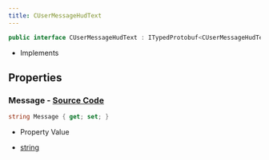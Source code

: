 ```yaml
---
title: CUserMessageHudText
---
```


```csharp
public interface CUserMessageHudText : ITypedProtobuf<CUserMessageHudText>, INativeHandle, INetMessage<CUserMessageHudText>, IDisposable
```

- Implements

## Properties

### **Message** - [Source Code](https://github.com/swiftly-solution/swiftlys2/blob/main/managed/src/SwiftlyS2.Generated/Protobufs/Interfaces/CUserMessageHudText.cs#L18)

```csharp
string Message { get; set; }
```

- Property Value

- [string](https://learn.microsoft.com/dotnet/api/system.string)

